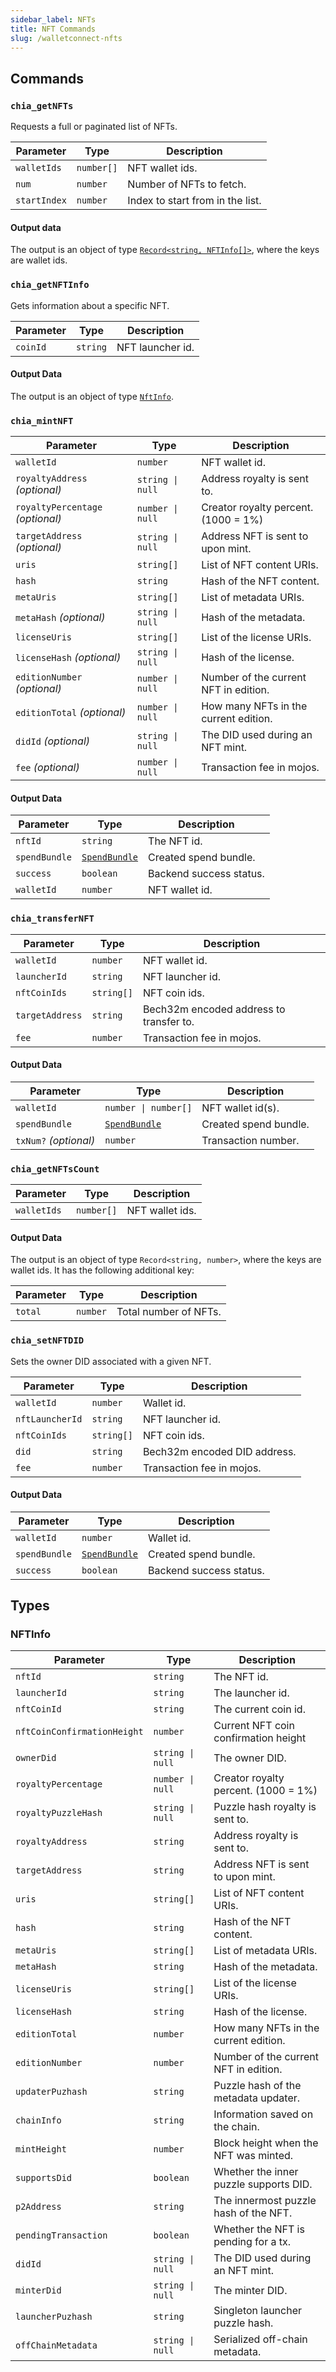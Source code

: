 ```yaml
---
sidebar_label: NFTs
title: NFT Commands
slug: /walletconnect-nfts
---
```


## Commands

### `chia_getNFTs`

Requests a full or paginated list of NFTs.

| Parameter    | Type       | Description                      |
| ------------ | ---------- | -------------------------------- |
| `walletIds`  | `number[]` | NFT wallet ids.                  |
| `num`        | `number`   | Number of NFTs to fetch.         |
| `startIndex` | `number`   | Index to start from in the list. |

#### Output data

The output is an object of type [`Record<string, NFTInfo[]>`](#nftinfo), where the keys are wallet ids.

### `chia_getNFTInfo`

Gets information about a specific NFT.

| Parameter | Type     | Description      |
| --------- | -------- | ---------------- |
| `coinId`  | `string` | NFT launcher id. |

#### Output Data

The output is an object of type [`NftInfo`](#nftinfo).

### `chia_mintNFT`

| Parameter                        | Type                            | Description                           |
| -------------------------------- | ------------------------------- | ------------------------------------- |
| `walletId`                       | `number`                        | NFT wallet id.                        |
| `royaltyAddress` _(optional)_    | <code>string &#124; null</code> | Address royalty is sent to.           |
| `royaltyPercentage` _(optional)_ | <code>number &#124; null</code> | Creator royalty percent. (1000 = 1%)  |
| `targetAddress` _(optional)_     | <code>string &#124; null</code> | Address NFT is sent to upon mint.     |
| `uris`                           | `string[]`                      | List of NFT content URIs.             |
| `hash`                           | `string`                        | Hash of the NFT content.              |
| `metaUris`                       | `string[]`                      | List of metadata URIs.                |
| `metaHash` _(optional)_          | <code>string &#124; null</code> | Hash of the metadata.                 |
| `licenseUris`                    | `string[]`                      | List of the license URIs.             |
| `licenseHash` _(optional)_       | <code>string &#124; null</code> | Hash of the license.                  |
| `editionNumber` _(optional)_     | <code>number &#124; null</code> | Number of the current NFT in edition. |
| `editionTotal` _(optional)_      | <code>number &#124; null</code> | How many NFTs in the current edition. |
| `didId` _(optional)_             | <code>string &#124; null</code> | The DID used during an NFT mint.      |
| `fee` _(optional)_               | <code>number &#124; null</code> | Transaction fee in mojos.             |

#### Output Data

| Parameter     | Type                                                 | Description             |
| ------------- | ---------------------------------------------------- | ----------------------- |
| `nftId`       | `string`                                             | The NFT id.             |
| `spendBundle` | [`SpendBundle`](/walletconnect-commands#spendbundle) | Created spend bundle.   |
| `success`     | `boolean`                                            | Backend success status. |
| `walletId`    | `number`                                             | NFT wallet id.          |

### `chia_transferNFT`

| Parameter       | Type       | Description                             |
| --------------- | ---------- | --------------------------------------- |
| `walletId`      | `number`   | NFT wallet id.                          |
| `launcherId`    | `string`   | NFT launcher id.                        |
| `nftCoinIds`    | `string[]` | NFT coin ids.                           |
| `targetAddress` | `string`   | Bech32m encoded address to transfer to. |
| `fee`           | `number`   | Transaction fee in mojos.               |

#### Output Data

| Parameter             | Type                                                 | Description           |
| --------------------- | ---------------------------------------------------- | --------------------- |
| `walletId`            | <code>number &#124; number[]</code>                  | NFT wallet id(s).     |
| `spendBundle`         | [`SpendBundle`](/walletconnect-commands#spendbundle) | Created spend bundle. |
| `txNum?` _(optional)_ | `number`                                             | Transaction number.   |

### `chia_getNFTsCount`

| Parameter   | Type       | Description     |
| ----------- | ---------- | --------------- |
| `walletIds` | `number[]` | NFT wallet ids. |

#### Output Data

The output is an object of type `Record<string, number>`, where the keys are wallet ids. It has the following additional key:

| Parameter | Type     | Description           |
| --------- | -------- | --------------------- |
| `total`   | `number` | Total number of NFTs. |

### `chia_setNFTDID`

Sets the owner DID associated with a given NFT.

| Parameter       | Type       | Description                  |
| --------------- | ---------- | ---------------------------- |
| `walletId`      | `number`   | Wallet id.                   |
| `nftLauncherId` | `string`   | NFT launcher id.             |
| `nftCoinIds`    | `string[]` | NFT coin ids.                |
| `did`           | `string`   | Bech32m encoded DID address. |
| `fee`           | `number`   | Transaction fee in mojos.    |

#### Output Data

| Parameter     | Type                                                 | Description             |
| ------------- | ---------------------------------------------------- | ----------------------- |
| `walletId`    | `number`                                             | Wallet id.              |
| `spendBundle` | [`SpendBundle`](/walletconnect-commands#spendbundle) | Created spend bundle.   |
| `success`     | `boolean`                                            | Backend success status. |

## Types

### NFTInfo

| Parameter                   | Type                            | Description                            |
| --------------------------- | ------------------------------- | -------------------------------------- |
| `nftId`                     | `string`                        | The NFT id.                            |
| `launcherId`                | `string`                        | The launcher id.                       |
| `nftCoinId`                 | `string`                        | The current coin id.                   |
| `nftCoinConfirmationHeight` | `number`                        | Current NFT coin confirmation height   |
| `ownerDid`                  | <code>string &#124; null</code> | The owner DID.                         |
| `royaltyPercentage`         | <code>number &#124; null</code> | Creator royalty percent. (1000 = 1%)   |
| `royaltyPuzzleHash`         | <code>string &#124; null</code> | Puzzle hash royalty is sent to.        |
| `royaltyAddress`            | `string`                        | Address royalty is sent to.            |
| `targetAddress`             | `string`                        | Address NFT is sent to upon mint.      |
| `uris`                      | `string[]`                      | List of NFT content URIs.              |
| `hash`                      | `string`                        | Hash of the NFT content.               |
| `metaUris`                  | `string[]`                      | List of metadata URIs.                 |
| `metaHash`                  | `string`                        | Hash of the metadata.                  |
| `licenseUris`               | `string[]`                      | List of the license URIs.              |
| `licenseHash`               | `string`                        | Hash of the license.                   |
| `editionTotal`              | `number`                        | How many NFTs in the current edition.  |
| `editionNumber`             | `number`                        | Number of the current NFT in edition.  |
| `updaterPuzhash`            | `string`                        | Puzzle hash of the metadata updater.   |
| `chainInfo`                 | `string`                        | Information saved on the chain.        |
| `mintHeight`                | `number`                        | Block height when the NFT was minted.  |
| `supportsDid`               | `boolean`                       | Whether the inner puzzle supports DID. |
| `p2Address`                 | `string`                        | The innermost puzzle hash of the NFT.  |
| `pendingTransaction`        | `boolean`                       | Whether the NFT is pending for a tx.   |
| `didId`                     | <code>string &#124; null</code> | The DID used during an NFT mint.       |
| `minterDid`                 | <code>string &#124; null</code> | The minter DID.                        |
| `launcherPuzhash`           | `string`                        | Singleton launcher puzzle hash.        |
| `offChainMetadata`          | <code>string &#124; null</code> | Serialized off-chain metadata.         |

